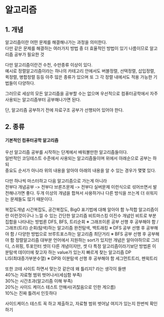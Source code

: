 # 알고리즘

## 1. 개념

알고리즘이란 어떤 문제를 해결해나가는 과정을 의미한다.  
다만 같은 문제를 해결하는 여러가지 방법 중 더 효율적인 방법이 있기 나름이므로 알고리즘 공부가 필요한 것  

다만 알고리즘이란건 수천, 수만종류 이상이 있다.  
예시로 정렬알고리즘이라는 하나의 카테고리 안에서도 버블정렬, 선택정렬, 삽입정렬, 퀵정렬, 병합정렬 등등 아주 많은 종류가 있으며 또 그 각 정렬 내에서도 적용 가능한 기법들이 다양하다.  

그러므로 세상의 모든 알고리즘을 공부할 수는 없으며 우선적으로 컴퓨터공학에서 자주 사용되는 알고리즘부터 공부해나가면 된다.

단, 알고리즘 공부하기 전에 자료구조 공부가 선행되어 있어야 한다.  


## 2. 종류

#### 기본적인 컴퓨터공학 알고리즘
우선 알고리즘 공부를 시작하는 단계에서 배워볼만한 알고리즘들이다.  
일반적인 코딩테스트 수준에서 사용되는 알고리즘들이며 위에서 아래순으로 공부는 하되  
중요도 순서가 아니라 위의 내용을 알아야 아래의 내용을 알 수 있는 경우가 몇몇 있다.  

다만 하나씩 마스터하고 다음 알고리즘으로 가는게 아니라  
전부다 개념공부 -> 전부다 브론즈문제 -> 전부다 실버문제 이런식으로 섞어쓰면서 발전해나가면 좋다.
두개 이상의 개념을 합쳐서 사용하거나 다른 방식을 쓰는게 더 쉬워지는 문제들도 많기 때문이다.





복잡도개념	시간복잡도, 공간복잡도, BigO 표기법에 대해 알아야 함
누적합	알고리즘이란 이런것이구나 느낄 수 있는 간단한 알고리즘
비트마스킹	이진수 개념인 비트로 부분집합을 나타내는 방법론
DFS, BFS, 트리순회	※ 그래프이론 공부 선행 후 공부해야 함 / 그래프(트리) 순회(탐색)하는 알고리즘
완전탐색, 백트래킹	※ DFS 공부 선행 후 공부해야 함 / 다양한 방법으로 브루트포스하는 알고리즘
최단거리	※ BFS 공부 선행 후 공부해야 함
정렬알고리즘	대부분 언어에서 지원하는 sort가 있지만 개념은 알아야하므로
그리디, 스위핑, 투포인터	셋이 다른 개념이지만, 셋 다 특정 알고리즘이라기보단 방법론
이분탐색	데이터에 찾고자 하는 value가 있는지 빠르게 찾는 알고리즘
DP	 
LIS(최대증가부분수열)	※ DP와 이분탐색 선행 후 공부해야 함
세그먼트트리, 펜윅트리	 


또한 코테 사이트 하면서 맞는것 같은데 왜 틀리지? 라는 생각이 들땐  
40%는 자료형 범위 벗어나서(세심함 부족)  
30%는 시간초과(알고리즘 이해 부족)  
20%는 사이드 케이스 테스트 안해서(귀찮음으로 인한 게으름)  
10%는 진짜 틀려서 인듯하다  
  
사이드케이스 테스트 꼭 하고 제출하고, 자료형 범위 벗어날 여지가 있는지 한번씩 확인하기